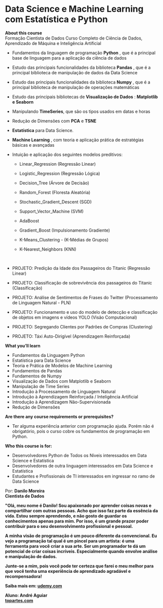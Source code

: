# Data Science e Machine Learning com Estatística e Python

<b>About this course</b><br />
Formação Cientista de Dados Curso Completo de Ciência de Dados, Aprendizado de Máquina e Inteligência Artificial

<ul><li><p>Fundamentos da linguagem de programação <strong>Python</strong> , que é a principal base de linguagem para a aplicação da ciência de dados</p></li><li><p>Estudo das principais funcionalidades da biblioteca <strong>Pandas</strong> , que é a principal biblioteca de manipulação de dados da Data Science</p></li><li><p>Estudo das principais funcionalidades da biblioteca <strong>Numpy</strong> , que é a principal biblioteca de manipulação de operações matemáticas</p></li><li><p>Estudo das principais bibliotecas de <strong>Visualização de Dados</strong> : <strong>Matplotlib e Seaborn</strong></p></li><li><p>Manipulando <strong>TimeSeries</strong>, que são os tipos usados em ​​datas e horas</p></li><li><p>Redução de Dimensões com <strong>PCA</strong> e <strong>TSNE</strong></p></li><li><p><strong>Estatística</strong> para Data Science.</p></li><li><p><strong>Machine Learning</strong> , com teoria e aplicação prática de estratégias básicas e avançadas<br></p></li><li><p>Intuição e aplicação dos seguintes modelos preditivos:</p><ul><li><p>Linear_Regression (Regressão Linear) </p></li><li><p>Logistic_Regression (Regressão Lógica)</p></li><li><p>Decision_Tree&nbsp;(Árvore de Decisão)</p></li><li><p>Random_Forest (Floresta Aleatória)</p></li><li><p>Stochastic_Gradient_Descent (SGD)</p></li><li><p>Support_Vector_Machine (SVM) </p></li><li><p>AdaBoost</p></li><li><p>Gradient_Boost (Impulsionamento Gradiente)</p></li><li><p>K-Means_Clustering - (K-Médias de Grupos)</p></li><li><p>K-Nearest_Neighbors (KNN) </p></li></ul><p><br></p></li><li><p>PROJETO: Predição da Idade dos Passageiros do Titanic (Regressão Linear)</p></li><li><p>PROJETO: Classificação de sobrevivência dos passageiros do Titanic (Classificação)</p></li><li><p>PROJETO: Análise de Sentimentos de Frases do Twitter (Processamento de Linguagem Natural - PLN)</p></li><li><p>PROJETO: Funcionamento e uso do modelo de detecção e classificação de objetos em imagens e vídeos YOLO (Visão Computacional)</p></li><li><p>PROJETO:&nbsp;Segregando Clientes por Padrões de Compras (Clustering)</p></li><li><p>PROJETO: Táxi Auto-Dirigível (Aprendizagem Reinforçada)</p></li></ul>

<b>What you’ll learn</b>
<ul>
	<li>Fundamentos da Linguagem Python</li>
	<li>Estatística para Data Science</li>
	<li>Teoria e Prática de Modelos de Machine Learning</li>
	<li>Fundamentos de Pandas</li>
	<li>Fundamentos de Numpy</li>
	<li>Visualização de Dados com Matplotlib e Seaborn</li>
	<li>Manipulação de Time Series</li>
	<li>Introdução à Processamento de Linguagem Natural</li>
	<li>Introdução à Aprendizagem Reinforçada / Inteligência Artificial</li>
	<li>Introdução à Aprendizagem Não-Supervisionada</li>
	<li>Redução de Dimensões</li>
</ul>
<b>Are there any course requirements or prerequisites?</b>
<ul>
 <li>Ter alguma experiência anterior com programação ajuda. Porém não é obrigatório, pois o curso cobre os fundamentos de programação em Python.</li>
</ul>
<b>Who this course is for:</b>
<ul>
 <li>Desenvolvedores Python de Todos os Níveis interessados em Data Science e Estatística</li>
 <li>Desenvolvedores de outra linguagem interessados em Data Science e Estatística</li>
 <li>Estudantes e Profissionais de TI interessados em ingressar no ramo de Data Science</li>
</ul>
Por: <b>Danilo Moreira<br />
Cientista de Dados<br />

<p>"Olá, meu nome é Danilo! Sou apaixonado por aprender coisas novas e compartilhar com outras pessoas. Acho que isso faz parte da essência da vida. Estou sempre aprendendo, e não gosto de guardar os conhecimentos apenas para mim. Por isso, é um grande prazer poder contribuir para o seu desenvolvimento profissional e pessoal.</p>

<p>A minha visão de programação é um pouco diferente da convencional. Eu vejo a programação tal qual é um pincel para um artista: é uma ferramenta para você criar a sua arte. Ser um programador te dá um potencial de criar coisas incríveis. Especialmente quando envolve análise e manipulação de dados. </p>

<p>Junte-se a mim, pois você pode ter certeza que farei o meu melhor para que você tenha uma experiência de aprendizado agradável e recompensadora! </p>

Saiba mais em: [udemy.com](https://udemy.com/course/visualizacao-de-dados-com-python)
 
 Aluno: André Aguiar<br />
[topartes.com](http://topartes.com)
